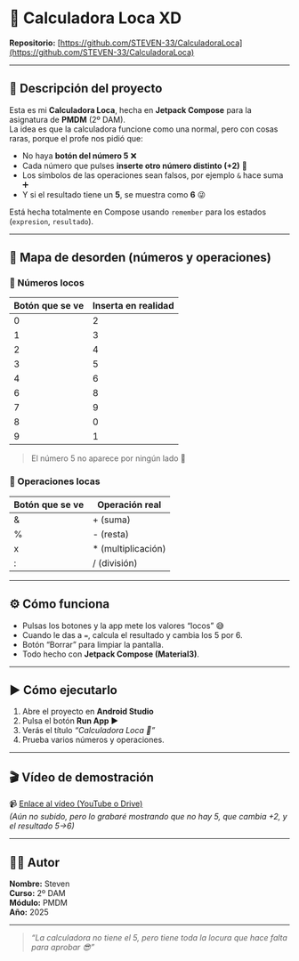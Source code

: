 # 🧮 Calculadora Loca XD

**Repositorio:** [https://github.com/STEVEN-33/CalculadoraLoca](https://github.com/STEVEN-33/CalculadoraLoca)

---

## 📱 Descripción del proyecto

Esta es mi **Calculadora Loca**, hecha en **Jetpack Compose** para la asignatura de **PMDM** (2º DAM).  
La idea es que la calculadora funcione como una normal, pero con cosas raras, porque el profe nos pidió que:

- No haya **botón del número 5** ❌
- Cada número que pulses **inserte otro número distinto (+2)** 🔢
- Los símbolos de las operaciones sean falsos, por ejemplo `&` hace suma ➕
- Y si el resultado tiene un **5**, se muestra como **6** 😜

Está hecha totalmente en Compose usando `remember` para los estados (`expresion`, `resultado`).

---

## 🧮 Mapa de desorden (números y operaciones)

### 🔢 Números locos
| Botón que se ve | Inserta en realidad |
|------------------|----------------------|
| 0 | 2 |
| 1 | 3 |
| 2 | 4 |
| 3 | 5 |
| 4 | 6 |
| 6 | 8 |
| 7 | 9 |
| 8 | 0 |
| 9 | 1 |

> El número 5 no aparece por ningún lado 👻

### 🔣 Operaciones locas
| Botón que se ve | Operación real |
|------------------|----------------|
| & | + (suma) |
| % | - (resta) |
| x | * (multiplicación) |
| : | / (división) |

---

## ⚙️ Cómo funciona

- Pulsas los botones y la app mete los valores “locos” 😅
- Cuando le das a `=`, calcula el resultado y cambia los 5 por 6.
- Botón “Borrar” para limpiar la pantalla.
- Todo hecho con **Jetpack Compose (Material3)**.

---

## ▶️ Cómo ejecutarlo

1. Abre el proyecto en **Android Studio**
2. Pulsa el botón **Run App ▶️**
3. Verás el título *“Calculadora Loca 🤪”*
4. Prueba varios números y operaciones.

---

## 🎬 Vídeo de demostración

📹 [Enlace al vídeo (YouTube o Drive)](https://...)  
*(Aún no subido, pero lo grabaré mostrando que no hay 5, que cambia +2, y el resultado 5→6)*

---

## 👨‍💻 Autor

**Nombre:** Steven  
**Curso:** 2º DAM  
**Módulo:** PMDM  
**Año:** 2025

---

> *“La calculadora no tiene el 5, pero tiene toda la locura que hace falta para aprobar 😎”*
